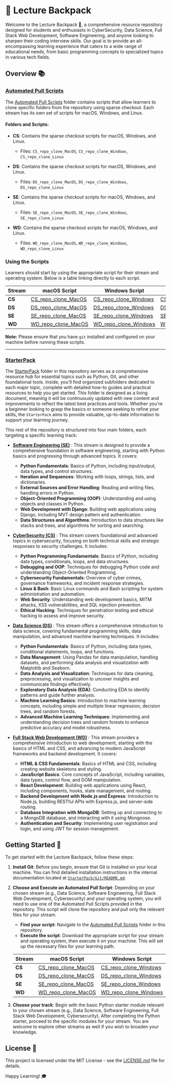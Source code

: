 # 🎒 Lecture Backpack

Welcome to the Lecture Backpack 🚀, a comprehensive resource repository designed for students and enthusiasts in CyberSecurity, Data Science, Full Stack Web Development, Software Engineering, and anyone looking to sharpen their coding interview skills. Our goal is to provide an all-encompassing learning experience that caters to a wide range of educational needs, from basic programming concepts to specialized topics in various tech fields.

## Overview 📚


### [Automated Pull Scripts](Automated%20Pull%20Scripts/)

The [Automated Pull Scripts](Automated%20Pull%20Scripts/) folder contains scripts that allow learners to clone specific folders from the repository using sparse checkout. Each stream has its own set of scripts for macOS, Windows, and Linux.

#### Folders and Scripts:

- **CS**: Contains the sparse checkout scripts for macOS, Windows, and Linux.
  - Files: `CS_repo_clone_MacOS`, `CS_repo_clone_Windows`, `CS_repo_clone_Linux`

- **DS**: Contains the sparse checkout scripts for macOS, Windows, and Linux.
  - Files: `DS_repo_clone_MacOS`, `DS_repo_clone_Windows`, `DS_repo_clone_Linux`

- **SE**: Contains the sparse checkout scripts for macOS, Windows, and Linux.
  - Files: `SE_repo_clone_MacOS`, `SE_repo_clone_Windows`, `SE_repo_clone_Linux`

- **WD**: Contains the sparse checkout scripts for macOS, Windows, and Linux.
  - Files: `WD_repo_clone_MacOS`, `WD_repo_clone_Windows`, `WD_repo_clone_Linux`

### Using the Scripts

Learners should start by using the appropriate script for their stream and operating system. Below is a table linking directly to each script.

| Stream | macOS Script | Windows Script | Linux Script |
|--------|--------------|----------------|--------------|
| **CS** | [CS_repo_clone_MacOS](Automated%20Pull%20Scripts/CS/CS_repo_clone_MacOS.sh) | [CS_repo_clone_Windows](Automated%20Pull%20Scripts/CS/CS_repo_clone_Windows.bat) | [CS_repo_clone_Linux](Automated%20Pull%20Scripts/CS/CS_repo_clone_Linux.sh) |
| **DS** | [DS_repo_clone_MacOS](Automated%20Pull%20Scripts/DS/DS_repo_clone_MacOS.sh) | [DS_repo_clone_Windows](Automated%20Pull%20Scripts/DS/DS_repo_clone_Windows.bat) | [DS_repo_clone_Linux](Automated%20Pull%20Scripts/DS/DS_repo_clone_Linux.sh) |
| **SE** | [SE_repo_clone_MacOS](Automated%20Pull%20Scripts/SE/SE_repo_clone_MacOS.sh) | [SE_repo_clone_Windows](Automated%20Pull%20Scripts/SE/SE_repo_clone_Windows.bat) | [SE_repo_clone_Linux](Automated%20Pull%20Scripts/SE/SE_repo_clone_Linux.sh) |
| **WD** | [WD_repo_clone_MacOS](Automated%20Pull%20Scripts/WD/WD_repo_clone_MacOS.sh) | [WD_repo_clone_Windows](Automated%20Pull%20Scripts/WD/WD_repo_clone_Windows.bat) | [WD_repo_clone_Linux](Automated%20Pull%20Scripts/WD/WD_repo_clone_Linux.sh) |

**Note:** Please ensure that you have `git` installed and configured on your machine before running these scripts.

---

### [StarterPack](StarterPack/)

The [StarterPack](StarterPack/) folder in this repository serves as a comprehensive resource hub for essential topics such as Python, Git, and other foundational tools. Inside, you'll find organized subfolders dedicated to each major topic, complete with detailed how-to guides and practical resources to help you get started. This folder is designed as a living document, meaning it will be continuously updated with new content and improvements to reflect the latest best practices and tools. Whether you're a beginner looking to grasp the basics or someone seeking to refine your skills, the `StarterPack` aims to provide valuable, up-to-date information to support your learning journey.


This rest of the repository is structured into four main folders, each targeting a specific learning track:

- **[Software Engineering (SE)](Software%20Engineering%20(SE)/)** : This stream is designed to provide a comprehensive foundation in software engineering, starting with Python basics and progressing through advanced topics. It covers:

  - **Python Fundamentals**: Basics of Python, including input/output, data types, and control structures.
  - **Iteration and Sequences**: Working with loops, strings, lists, and dictionaries.
  - **External Sources and Error Handling**: Reading and writing files, handling errors in Python.
  - **Object-Oriented Programming (OOP)**: Understanding and using objects and classes in Python.
  - **Web Development with Django**: Building web applications using Django, including MVT design pattern and authentication.
  - **Data Structures and Algorithms**: Introduction to data structures like stacks and trees, and algorithms for sorting and searching.

- **[CyberSecurity (CS)](CyberSecurity%20(CS)/)** : This stream covers foundational and advanced topics in cybersecurity, focusing on both technical skills and strategic responses to security challenges. It includes:

  - **Python Programming Fundamentals**: Basics of Python, including data types, conditionals, loops, and data structures.
  - **Debugging and OOP**: Techniques for debugging Python code and understanding Object-Oriented Programming.
  - **Cybersecurity Fundamentals**: Overview of cyber crimes, governance frameworks, and incident response strategies.
  - **Linux & Bash**: Basic Linux commands and Bash scripting for system administration and automation.
  - **Web Security**: Understanding web development basics, MITM attacks, XSS vulnerabilities, and SQL injection prevention.
  - **Ethical Hacking**: Techniques for penetration testing and ethical hacking to assess and improve security.

- **[Data Science (DS)](Data%20Science%20(DS)/)** : This stream offers a comprehensive introduction to data science, covering fundamental programming skills, data manipulation, and advanced machine learning techniques. It includes:

  - **Python Fundamentals**: Basics of Python, including data types, conditional statements, loops, and functions.
  - **Data Management**: Using Pandas for data manipulation, handling datasets, and performing data analysis and visualization with Matplotlib and Seaborn.
  - **Data Analysis and Visualization**: Techniques for data cleaning, preprocessing, and visualization to uncover insights and communicate findings effectively.
  - **Exploratory Data Analysis (EDA)**: Conducting EDA to identify patterns and guide further analysis.
  - **Machine Learning Basics**: Introduction to machine learning concepts, including simple and multiple linear regression, decision trees, and random forests.
  - **Advanced Machine Learning Techniques**: Implementing and understanding decision trees and random forests to enhance predictive accuracy and model robustness.


- **[Full Stack Web Development (WD)](Full%20Stack%20Web%20Development%20(WD)/)** : This stream provides a comprehensive introduction to web development, starting with the basics of HTML and CSS, and advancing to modern JavaScript frameworks and backend development. It covers:

  - **HTML & CSS Fundamentals**: Basics of HTML and CSS, including creating website skeletons and styling.
  - **JavaScript Basics**: Core concepts of JavaScript, including variables, data types, control flow, and DOM manipulation.
  - **React Development**: Building web applications using React, including components, hooks, state management, and routing.
  - **Backend Development with Node.js and Express**: Introduction to Node.js, building RESTful APIs with Express.js, and server-side routing.
  - **Database Integration with MongoDB**: Setting up and connecting to a MongoDB database, and interacting with it using Mongoose.
  - **Authentication and Security**: Implementing user registration and login, and using JWT for session management.

## Getting Started 🚦

To get started with the Lecture Backpack, follow these steps:

1. **Install Git**: Before you begin, ensure that Git is installed on your local machine. You can find detailed installation instructions in the internal documentation located at [`StarterPack/Git/README.md`](StarterPack/Git/README.md).

2. **Choose and Execute an Automated Pull Script**: Depending on your chosen stream (e.g., Data Science, Software Engineering, Full Stack Web Development, Cybersecurity) and your operating system, you will need to use one of the Automated Pull Scripts provided in the repository. This script will clone the repository and pull only the relevant files for your stream.

   - **Find your script**: Navigate to the [Automated Pull Scripts](Automated%20Pull%20Scripts/) folder in this repository.
   - **Execute the script**: Download the appropriate script for your stream and operating system, then execute it on your machine. This will set up the necessary files for your learning path.

   | Stream | macOS Script | Windows Script | Linux Script |
   |--------|--------------|----------------|--------------|
   | **CS** | [CS_repo_clone_MacOS](Automated%20Pull%20Scripts/CS/CS_repo_clone_MacOS.sh) | [CS_repo_clone_Windows](Automated%20Pull%20Scripts/CS/CS_repo_clone_Windows.bat) | [CS_repo_clone_Linux](Automated%20Pull%20Scripts/CS/CS_repo_clone_Linux.sh) |
   | **DS** | [DS_repo_clone_MacOS](Automated%20Pull%20Scripts/DS/DS_repo_clone_MacOS.sh) | [DS_repo_clone_Windows](Automated%20Pull%20Scripts/DS/DS_repo_clone_Windows.bat) | [DS_repo_clone_Linux](Automated%20Pull%20Scripts/DS/DS_repo_clone_Linux.sh) |
   | **SE** | [SE_repo_clone_MacOS](Automated%20Pull%20Scripts/SE/SE_repo_clone_MacOS.sh) | [SE_repo_clone_Windows](Automated%20Pull%20Scripts/SE/SE_repo_clone_Windows.bat) | [SE_repo_clone_Linux](Automated%20Pull%20Scripts/SE/SE_repo_clone_Linux.sh) |
   | **WD** | [WD_repo_clone_MacOS](Automated%20Pull%20Scripts/WD/WD_repo_clone_MacOS.sh) | [WD_repo_clone_Windows](Automated%20Pull%20Scripts/WD/WD_repo_clone_Windows.bat) | [WD_repo_clone_Linux](Automated%20Pull%20Scripts/WD/WD_repo_clone_Linux.sh) |

3. **Choose your track**: Begin with the basic Python starter module relevant to your chosen stream (e.g., Data Science, Software Engineering, Full Stack Web Development, Cybersecurity). After completing the Python starter, proceed to the specific modules for your stream. You are welcome to explore other streams as well if you wish to broaden your knowledge.

## License 📄

This project is licensed under the MIT License - see the [LICENSE.md](LICENSE) file for details.

Happy Learning! 🎓
